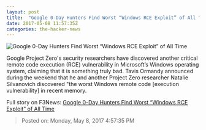 ```yaml
---
layout: post
title:  "Google 0-Day Hunters Find Worst “Windows RCE Exploit” of All Time"
date: 2017-05-08 11:57:35Z
categories: the-hacker-news
---
```


![Google 0-Day Hunters Find Worst “Windows RCE Exploit” of All Time](https://3.bp.blogspot.com/-eA4mUrxsfY8/WRBKbTlSeII/AAAAAAAAsgw/oPyhjYZhbxMhNZY9cI4s2pXo-827sFcsQCLcB/s1600/windows-zero-day-remote-code-execution-exploit.png)

Google Project Zero's security researchers have discovered another critical remote code execution (RCE) vulnerability in Microsoft’s Windows operating system, claiming that it is something truly bad. Tavis Ormandy announced during the weekend that he and another Project Zero researcher Natalie Silvanovich discovered "the worst Windows remote code [execution vulnerability] in recent memory.


Full story on F3News: [Google 0-Day Hunters Find Worst “Windows RCE Exploit” of All Time](http://www.f3nws.com/n/hWeDPJ)

> Posted on: Monday, May 8, 2017 4:57:35 PM
